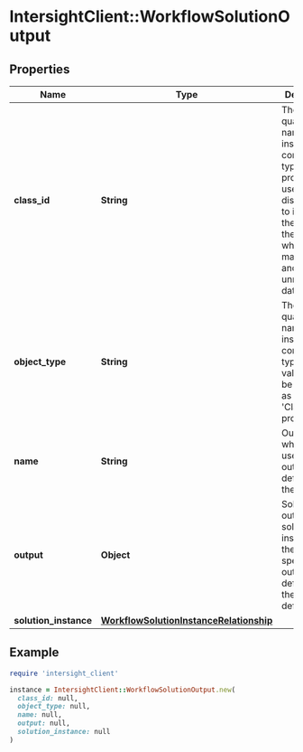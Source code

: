 # IntersightClient::WorkflowSolutionOutput

## Properties

| Name | Type | Description | Notes |
| ---- | ---- | ----------- | ----- |
| **class_id** | **String** | The fully-qualified name of the instantiated, concrete type. This property is used as a discriminator to identify the type of the payload when marshaling and unmarshaling data. | [default to &#39;workflow.SolutionOutput&#39;] |
| **object_type** | **String** | The fully-qualified name of the instantiated, concrete type. The value should be the same as the &#39;ClassId&#39; property. | [default to &#39;workflow.SolutionOutput&#39;] |
| **name** | **String** | Output name which is used in the output definition of the solution. | [optional] |
| **output** | **Object** | Solution output for a solution instance and the format is specified by output definition of the solution definition. | [optional] |
| **solution_instance** | [**WorkflowSolutionInstanceRelationship**](WorkflowSolutionInstanceRelationship.md) |  | [optional] |

## Example

```ruby
require 'intersight_client'

instance = IntersightClient::WorkflowSolutionOutput.new(
  class_id: null,
  object_type: null,
  name: null,
  output: null,
  solution_instance: null
)
```

